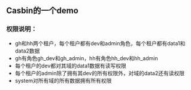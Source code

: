 ## Casbin的一个demo

### 权限说明：
- gh和hh两个租户，每个租户都有dev和admin角色，每个租户都有data1和data2数据
- gh有角色gh_dev和gh_admin，hh有角色hh_dev和hh_admin
- 每个租户的dev都对其域的data1数据有读写权限
- 每个租户的admin除了拥有其dev的所有权限外，对域的data2还有读权限
- system对所有域的所有数据拥有所有权限
